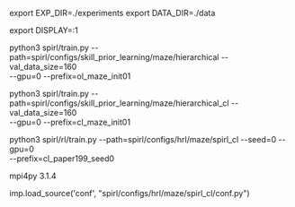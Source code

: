 

export EXP_DIR=./experiments 
export DATA_DIR=./data

export DISPLAY=:1

python3 spirl/train.py --path=spirl/configs/skill_prior_learning/maze/hierarchical --val_data_size=160 \
--gpu=0 --prefix=ol_maze_init01

python3 spirl/train.py --path=spirl/configs/skill_prior_learning/maze/hierarchical_cl --val_data_size=160 \
--gpu=0 --prefix=cl_maze_init01

python3 spirl/rl/train.py --path=spirl/configs/hrl/maze/spirl_cl --seed=0 --gpu=0 \
--prefix=cl_paper199_seed0

mpi4py                   3.1.4


imp.load_source('conf', "spirl/configs/hrl/maze/spirl_cl/conf.py")